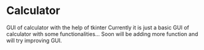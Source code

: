 # Calculator
GUI of calculator with the help of tkinter
Currently it is just a basic GUI of calculator with some functionalities...
Soon will be adding more function and will try improving GUI.
